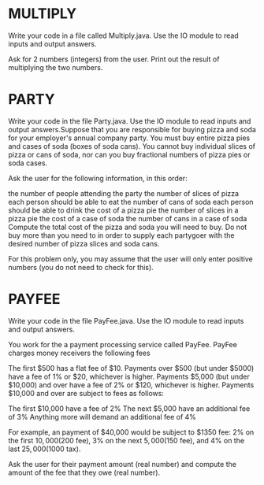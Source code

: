 # MULTIPLY

Write your code in a file called Multiply.java. Use the IO module to read inputs and output answers.

Ask for 2 numbers (integers) from the user. Print out the result of multiplying the two numbers.




# PARTY

Write your code in the file Party.java. Use the IO module to read inputs and output answers.Suppose that you are responsible for buying pizza and soda for your employer's annual company party. You must buy entire pizza pies and cases of soda (boxes of soda cans). You cannot buy individual slices of pizza or cans of soda, nor can you buy fractional numbers of pizza pies or soda cases.

Ask the user for the following information, in this order:

the number of people attending the party
the number of slices of pizza each person should be able to eat
the number of cans of soda each person should be able to drink
the cost of a pizza pie
the number of slices in a pizza pie
the cost of a case of soda
the number of cans in a case of soda
Compute the total cost of the pizza and soda you will need to buy. Do not buy more than you need to in order to supply each partygoer with the desired number of pizza slices and soda cans.

For this problem only, you may assume that the user will only enter positive numbers (you do not need to check for this).


# PAYFEE

Write your code in the file PayFee.java. Use the IO module to read inputs and output answers.

You work for the a payment processing service called PayFee. PayFee charges money receivers the following fees


The first $500 has a flat fee of $10.
Payments over $500 (but under $5000) have a fee of 1% or $20, whichever is higher.
Payments $5,000 (but under $10,000)  and over have a fee of 2% or $120, whichever is higher.
Payments $10,000 and over are subject to fees as follows:

The first $10,000 have a fee of 2%
The next $5,000 have an additional fee of 3%
Anything more will demand an additional fee of 4%

For example, an payment of $40,000 would be subject to $1350 fee: 2% on the first $10,000 ($200 fee), 3% on the next $5,000 ($150 fee), and 4% on the last $25,000 ($1000 tax).

Ask the user for their payment amount (real number) and compute the amount of the fee that they owe (real number).
